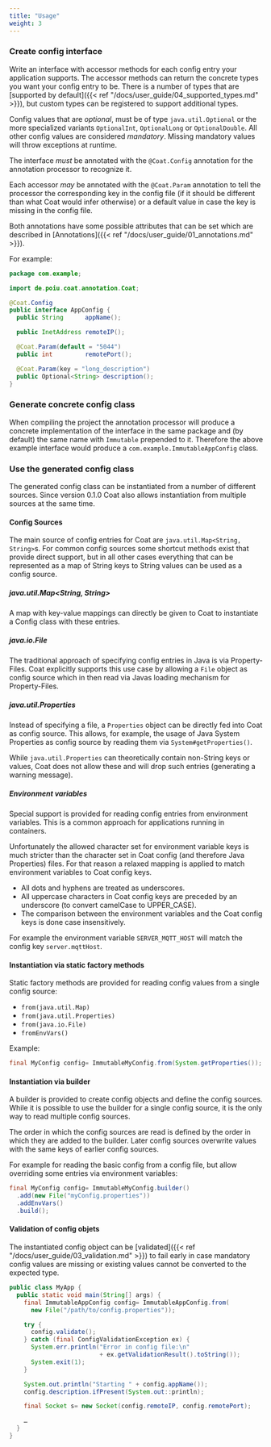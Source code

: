 ```yaml
---
title: "Usage"
weight: 3
---
```


### Create config interface

Write an interface with accessor methods for each config entry your
application supports. The accessor methods can return the concrete types you
want your config entry to be. There is a number of types that are
[supported by default]({{< ref "/docs/user_guide/04_supported_types.md" >}}),
but custom types can be registered to support additional types.

Config values that are _optional_, must be of type `java.util.Optional` or
the more specialized variants `OptionalInt`, `OptionalLong` or
`OptionalDouble`. All other config values are considered _mandatory_.
Missing mandatory values will throw exceptions at runtime.

The interface _must_ be annotated with the `@Coat.Config` annotation for
the annotation processor to recognize it.

Each accessor _may_ be annotated with the `@Coat.Param` annotation
to tell the processor the corresponding key in the config file (if it
should be different than what Coat would infer otherwise) or a default
value in case the key is missing in the config file.

Both annotations have some possible attributes that can be set which are described in [Annotations]({{< ref "/docs/user_guide/01_annotations.md" >}}).

For example:

```java
package com.example;

import de.poiu.coat.annotation.Coat;

@Coat.Config
public interface AppConfig {
  public String      appName();

  public InetAddress remoteIP();

  @Coat.Param(default = "5044")
  public int         remotePort();

  @Coat.Param(key = "long_description")
  public Optional<String> description();
}
```

### Generate concrete config class

When compiling the project the annotation processor will produce a
concrete implementation of the interface in the same package and (by
default) the same name with `Immutable` prepended to it. Therefore the
above example interface would produce a `com.example.ImmutableAppConfig`
class.

### Use the generated config class

The generated config class can be instantiated from a number of different sources.
Since version 0.1.0 Coat also allows instantiation from multiple sources at the same time.

#### Config Sources

The main source of config entries for Coat are `java.util.Map<String,
String>`s. For common config sources some shortcut methods exist that provide
direct support, but in all other cases everything that can be represented as
a map of String keys to String values can be used as a config source.

##### java.util.Map<String, String>

A map with key-value mappings can directly be given to Coat to instantiate
a Config class with these entries.

##### java.io.File

The traditional approach of specifying config entries in Java is via
Property-Files. Coat explicitly supports this use case by allowing a `File`
object as config source which in then read via Javas loading mechanism for
Property-Files.

##### java.util.Properties

Instead of specifying a file, a `Properties` object can be directly fed into
Coat as config source. This allows, for example, the usage of Java System
Properties as config source by reading them via `System#getProperties()`.

While `java.util.Properties` can theoretically contain non-String keys or
values, Coat does not allow these and will drop such entries (generating
a warning message).

##### Environment variables

Special support is provided for reading config entries from environment
variables. This is a common approach for applications running in containers.

Unfortunately the allowed character set for environment variable keys is much
stricter than the character set in Coat config (and therefore Java Properties)
files. For that reason a relaxed mapping is applied to match environment variables to Coat config keys.

- All dots and hyphens are treated as underscores.
- All uppercase characters in Coat config keys are preceded by an underscore (to convert camelCase to UPPER_CASE).
- The comparison between the environment variables and the Coat config keys is done case insensitively.

For example the environment variable `SERVER_MQTT_HOST` will match the config key `server.mqttHost`.

#### Instantiation via static factory methods

Static factory methods are provided for reading config values from a single config source:

- `from(java.util.Map)`
- `from(java.util.Properties)`
- `from(java.io.File)`
- `fromEnvVars()`

Example:

```java
final MyConfig config= ImmutableMyConfig.from(System.getProperties());
```

#### Instantiation via builder

A builder is provided to create config objects and define the config sources.
While it is possible to use the builder for a single config source, it is the
only way to read multiple config sources.

The order in which the config sources are read is defined by the order in which
they are added to the builder. Later config sources overwrite values with the
same keys of earlier config sources.

For example for reading the basic config from a config file, but allow
overriding some entries via environment variables:

```java
final MyConfig config= ImmutableMyConfig.builder()
  .add(new File("myConfig.properties"))
  .addEnvVars()
  .build();
```

#### Validation of config objets

The instantiated config object can be
[validated]({{< ref "/docs/user_guide/03_validation.md" >}})
to fail early in case mandatory config values are missing or existing
values cannot be converted to the expected type.

```java
public class MyApp {
  public static void main(String[] args) {
    final ImmutableAppConfig config= ImmutableAppConfig.from(
      new File("/path/to/config.properties"));

    try {
      config.validate();
    } catch (final ConfigValidationException ex) {
      System.err.println("Error in config file:\n"
                         + ex.getValidationResult().toString());
      System.exit(1);
    }

    System.out.println("Starting " + config.appName());
    config.description.ifPresent(System.out::println);

    final Socket s= new Socket(config.remoteIP, config.remotePort);

    …
  }
}
```
